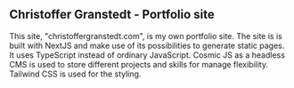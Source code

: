 ## Christoffer Granstedt - Portfolio site

This site, "christoffergranstedt.com", is my own portfolio site. The site is is built with NextJS and make use of its possibilities to generate static pages. It uses TypeScript instead of ordinary JavaScript. Cosmic JS as a headless CMS is used to store different projects and skills for manage flexibility. Tailwind CSS is used for the styling.